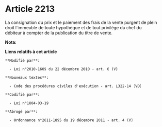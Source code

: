# Article 2213

La consignation du prix et le paiement des frais de la vente purgent de plein droit l'immeuble de toute hypothèque et de tout
privilège du chef du débiteur à compter de la publication du titre de vente.

**Nota:**



**Liens relatifs à cet article**

	**Modifié par**:

	  - Loi n°2010-1609 du 22 décembre 2010 - art. 6 (V)

	**Nouveaux textes**:

	  - Code des procédures civiles d'exécution - art. L322-14 (VD)

	**Codifié par**:

	  - Loi n°1804-03-19

	**Abrogé par**:

	  - Ordonnance n°2011-1895 du 19 décembre 2011 - art. 4 (V)
